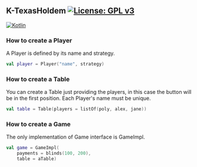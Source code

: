 ## K-TexasHoldem [![License: GPL v3](https://img.shields.io/badge/License-GPLv3-blue.svg)](https://www.gnu.org/licenses/gpl-3.0)
[![Kotlin](https://img.shields.io/badge/Kotlin-1.6.10-violet.svg?style=flat&logo=kotlin&logoColor=violet)](http://kotlinlang.org)

### How to create a Player
A Player is defined by its name and strategy.

```kotlin
val player = Player("name", strategy)
```

### How to create a Table
You can create a Table just providing the players, in this case the button will be in the first position.
Each Player's name must be unique.

```kotlin
val table = Table(players = listOf(poly, alex, jane))
```

### How to create a Game
The only implementation of Game interface is GameImpl.

```kotlin
val game = GameImpl( 
    payments = blinds(100, 200), 
    table = aTable)
```
